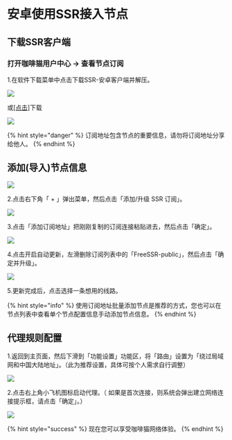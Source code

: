 # 安卓使用SSR接入节点

## 下载SSR客户端



### **打开咖啡猫用户中心 -&gt; 查看节点订阅**

1.在软件下载菜单中点击下载SSR-安卓客户端并解压。

![](https://i.loli.net/2019/04/10/5cade3a8341c4.png)

或[\[点击\]](https://caffecat.online/ssr-download/ssrr-android.apk)下载

![](https://i.loli.net/2019/04/10/5cade3f05ae5d.png)

{% hint style="danger" %}
订阅地址包含节点的重要信息，请勿将订阅地址分享给他人。
{% endhint %}

## 添加\(导入\)节点信息

![](https://i.loli.net/2019/04/10/5cade464937c9.png)

2.点击右下角「 + 」弹出菜单，然后点击「添加/升级 SSR 订阅」。

![](https://i.loli.net/2019/04/10/5cade49344e40.png)

3.点击「添加订阅地址」把刚刚复制的订阅连接粘贴进去，然后点击「确定」。

![](https://i.loli.net/2019/04/10/5cade4ac2a3d3.png)

4.点击开启自动更新，左滑删除订阅列表中的「FreeSSR-public」，然后点击「确定并升级」。

![](https://i.loli.net/2019/04/10/5cade4c8a0255.png)

5.更新完成后，点击选择一条想用的线路。

{% hint style="info" %}
使用订阅地址批量添加节点是推荐的方式，您也可以在节点列表中查看单个节点配置信息手动添加节点信息。
{% endhint %}

## 代理规则配置

1.返回到主页面，然后下滑到「功能设置」功能区，将「路由」设置为「绕过局域网和中国大陆地址」。（此为推荐设置，具体可按个人需求自行调整）

![](https://i.loli.net/2019/04/10/5cade4f4cd753.png)

2.点击右上角小飞机图标启动代理。（ 如果是首次连接，则系统会弹出建立网络连接提示框，请点击「确定」。）

![](https://i.loli.net/2019/04/10/5cade513bfeda.png)



{% hint style="success" %}
现在您可以享受咖啡猫网络体验。
{% endhint %}


